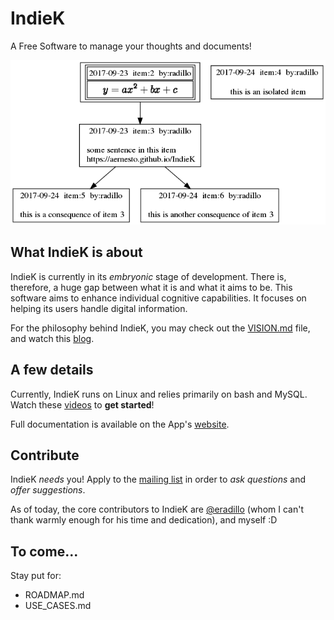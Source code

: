 # IndieK
A Free Software to manage your thoughts and documents!

![Itemsgraph](/docs/images/my_first_topic.png)

## What IndieK is about
IndieK is currently in its _embryonic_ stage of development. There is, therefore, a huge gap between what it is and what it aims to be. This software aims to enhance individual cognitive capabilities. It focuses on helping its users handle digital information.

For the philosophy behind IndieK, you may check out the [VISION.md](https://github.com/aernesto/IndieK/blob/master/VISION.md) file, and watch this [blog](https://adrianblogtech.wordpress.com/).

## A few details
Currently, IndieK runs on Linux and relies primarily on bash and MySQL. Watch these [videos](https://www.youtube.com/watch?v=XSA4KEFhVLk&list=PLJhmxsk-_V30bt1XSgXav3dLp0qyEegnD) to **get started**!

Full documentation is available on the App's [website](https://aernesto.github.io/IndieK/).

## Contribute
IndieK _needs_ you! Apply to the [mailing list](https://groups.google.com/forum/#!forum/indiek) in order to _ask questions_ and _offer suggestions_.

As of today, the core contributors to IndieK are [@eradillo](https://github.com/eradillo) (whom I can't thank warmly enough for his time and dedication), and myself :D

## To come...
Stay put for:
- ROADMAP.md
- USE_CASES.md
